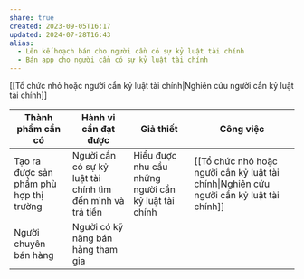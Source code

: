 ```yaml
---
share: true
created: 2023-09-05T16:17
updated: 2024-07-28T16:43
alias:
  - Lên kế hoạch bán cho người cần có sự kỷ luật tài chính
  - Bán app cho người cần có sự kỷ luật tài chính
---
```

[[Tổ chức nhỏ hoặc người cần kỷ luật tài chính\|Nghiên cứu người cần kỷ luật tài chính]]

| Thành phẩm cần có                       | Hành vi cần đạt được                                       | Giả thiết                                           | Công việc                                                                                |
| --------------------------------------- | ---------------------------------------------------------- | --------------------------------------------------- | ---------------------------------------------------------------------------------------- |
| Tạo ra được sản phẩm phù hợp thị trường | Người cần có sự kỷ luật tài chính tìm đến mình và trả tiền | Hiểu được nhu cầu những người cần kỷ luật tài chính | [[Tổ chức nhỏ hoặc người cần kỷ luật tài chính\|Nghiên cứu người cần kỷ luật tài chính]] |
| Người chuyên bán hàng                   | Người có kỹ năng bán hàng tham gia                         |                                                     |                                                                                          |
